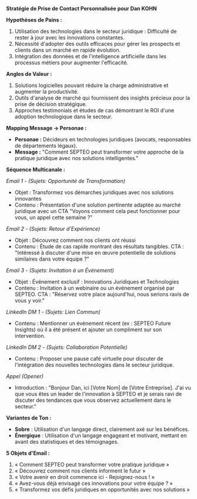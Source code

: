 **Stratégie de Prise de Contact Personnalisée pour Dan KOHN**

**Hypothèses de Pains :**
1. Utilisation des technologies dans le secteur juridique : Difficulté de rester à jour avec les innovations constantes.
2. Nécessité d'adopter des outils efficaces pour gérer les prospects et clients dans un marché en rapide évolution.
3. Intégration des données et de l'intelligence artificielle dans les processus métiers pour augmenter l'efficacité.

**Angles de Valeur :**
1. Solutions logicielles pouvant réduire la charge administrative et augmenter la productivité.
2. Outils d'analyse de marché qui fournissent des insights précieux pour la prise de décision stratégique.
3. Approches testimonials et études de cas démontrant le ROI d'une adoption technologique dans le secteur.

**Mapping Message → Personae :**
- **Personae :** Décideurs en technologies juridiques (avocats, responsables de départements légaux).
- **Message :** "Comment SEPTEO peut transformer votre approche de la pratique juridique avec nos solutions intelligentes."

**Séquence Multicanale :**

*Email 1 - (Sujets: Opportunité de Transformation)*
- Objet : Transformez vos démarches juridiques avec nos solutions innovantes
- Contenu : Présentation d'une solution pertinente adaptée au marché juridique avec un CTA "Voyons comment cela peut fonctionner pour vous, un appel cette semaine ?"

*Email 2 - (Sujets: Retour d’Expérience)*
- Objet : Découvrez comment nos clients ont réussi
- Contenu : Étude de cas rapide montrant des résultats tangibles. CTA : "Intéressé à discuter d'une mise en œuvre potentielle de solutions similaires dans votre équipe ?"

*Email 3 - (Sujets: Invitation à un Événement)*
- Objet : Événement exclusif : Innovations Juridiques et Technologies
- Contenu : Invitation à un webinaire ou un événement organisé par SEPTEO. CTA : "Réservez votre place aujourd'hui, nous serions ravis de vous y voir."

*LinkedIn DM 1 - (Sujets: Lien Commun)*
- Contenu : Mentionner un événement récent (ex : SEPTEO Future Insights) où il a été présent et ajouter un compliment sur son intervention.
  
*LinkedIn DM 2 - (Sujets: Collaboration Potentielle)*
- Contenu : Proposer une pause café virtuelle pour discuter de l'intégration des nouvelles technologies dans le secteur juridique.

*Appel (Opener)*
- Introduction : "Bonjour Dan, ici [Votre Nom] de [Votre Entreprise]. J'ai vu que vous êtes un leader de l'innovation à SEPTEO et je serais ravi de discuter des tendances que vous observez actuellement dans le secteur."

**Variantes de Ton :**
- **Sobre** : Utilisation d'un langage direct, clairement axé sur les bénéfices.
- **Énergique** : Utilisation d'un langage engageant et motivant, mettant en avant des statistiques et des témoignages.

**5 Objets d'Email :**
1. « Comment SEPTEO peut transformer votre pratique juridique »
2. « Découvrez comment nos clients informent le futur »
3. « Votre avenir en droit commence ici - Rejoignez-nous ! »
4. « Avez-vous déjà envisagé ces innovations pour votre équipe ? »
5. « Transformez vos défis juridiques en opportunités avec nos solutions »